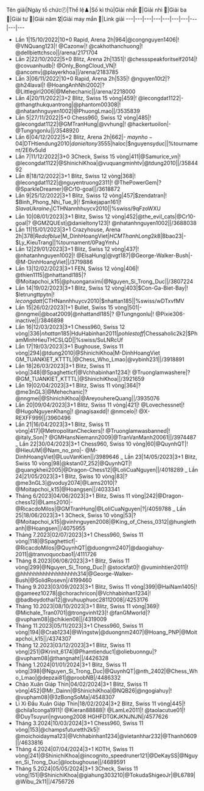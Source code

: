 Tên giải|Ngày tổ chức🕗|Thể lệ♟️|Số kì thủ|Giải nhất 🥇|Giải nhì 🥈|Giải ba 🥉|Giải tư 🏅|Giải năm 🎖️|Giải may mắn 🌟|Link giải
---|---|---|---|---|---|---|---|---|---
* Lần 1|15/10/2022|10+0 Rapid, Arena 2h|964|@congnguyen1406|! @VNQuang123|! @Cazonw|! @cakhothanchuong|! @dellbiettchsco||/arena/2171704
* Lần 2|22/10/2022|5+0 Blitz, Arena 2h|1351|! @chessspeakforitself2014|! @covuanhudb|! @Only_BongCloud_VN|! @ancomv|@playerkhoa||/arena/2183785
* Lần 3|06/11/2022|10+0 Rapid, Arena 2h|535|! @nguyen10t2|? @h24laval|! @HoangAnhNhi2002|? @Littlegirl2006|@Mehechanic||/arena/2218000
* Lần 4|20/11/2022|3+2 Blitz, Swiss 15 vòng|459|! @lecongdat1122|- @thangthukquantrong|@phantom00308|! @nhatanhnguyen1002|@PhuongLmao||/3535839
* Lần 5|27/11/2022|5+0 Chess960, Swiss 12 vòng|485|! @lecongdat1122|@GMTranHung|@vvhung|! @hackertuoilon|- @Tungngonlu||/3548920
* Lần 6|04/12/2022|5+2 Blitz, Arena 2h|662|- $maynho-04|$DTHtiendung2010|$danieltony3555|$haloc|$nguyensyduc||%tournament/2E6v5uld
* Lần 7|11/12/2022|3+0 3Check, Swiss 15 vòng|411|@Samurice_vn|! @lecongdat1122|@ShinichiKhoa|@vuquangminhtv|@tdung2010||/3584492
* Lần 8|18/12/2022|3+1 Blitz, Swiss 12 vòng|368|! @lecongdat1122|@nguyentruong2311|! @ThePowerGem|? @SparkleDreamer|@Cr10-goal||/3618872
* Lần 9|25/12/2022|3+1 Blitz, Swiss 12 vòng|457|$zendatran|! $Binh_Phong_Nhi_Tue_9|! $mikejapan161|! $SlavaUkraine_1|$CTHNannhhuycv2010||%swiss/9qFzoWXU
* Lần 10|08/01/2023|3+1 Blitz, Swiss 12 vòng|452|@the_evil_cats|@Cr10-goal|? @GMZQUEst|@danieltony123|! @nhatanhnguyen1002||/3688038
* Lần 11|15/01/2023|3+1 Crazyhouse, Arena 2h|378|$Redofblue|$M_DinhHoangViet|$HCMThanhLong2k8|$Bbao23|- $Ly_KieuTrang||%tournament/0PagYmhJ
* Lần 12|29/01/2023|3+1 Blitz, Swiss 12 vòng|437|! @nhatanhnguyen1002|! @ElsaHung|@vgt187|@George-Walker-Bush|- @M-DinhHoangViet||/3719886
* Lần 13|12/02/2023|3+1 FEN, Swiss 12 vòng|406|! @thien1115|@nhattandl185|? @Moitapchoi_k15|@phuonganximi|@Nguyen_Si_Trong_Duc||/3807224
* Lần 14|19/02/2023|3+1 Blitz, Swiss 12 vòng|403|$Con-Ga-Biet-Bay|! $letrungttpytn|! $lecongdatt|$CTHNannhhuycv2010|$nhattan185||%swiss/wDTxvfMV
* Lần 15|26/02/2023|1+1 Bullet, Swiss 15 vòng|501|- @nngmei|@boat2009|@nhattandl185|? @Tungngonlu|! @Pixie306-inactive||/3846898
* Lần 16|12/03/2023|3+1 Chess960, Swiss 12 vòng|336|$nhattan185|$HduHabinhan2011|$pohlestoff|$Chessaholic2k2|$PhamMinhHieuTHCSLQD||%swiss/SuLNRcUf
* Lần 17|19/03/2023|3+1 Bughouse, Swiss 11 vòng|294|@tdung2010|@ShinichiKhoa|M-DinhHoangViet GM_TUANKIET_KTTTL|@Chess_Who_Lmao|@vybinh231||/3918891
* Lần 18|26/03/2023|3+1 Blitz, Swiss 11 vòng|348|@Spaghetticf|@Vchhabinhan1234|! @Truonglamwashere|? @GM_TUANKIET_KTTTL|@ShinichiKhoa||/3921659
* Lần 19|02/04/2023|3+1 Blitz, Swiss 11 vòng|364|? @me3nGL3|@Mehechanic|? @nngmei|@ShinichiKhoa|@AreyouhereQuang||/3935076
* Lần 20|09/04/2023|3+1 Blitz, Swiss 11 vòng|421|! @Lovechessnet|! @HugoNguyenKhang|! @nagisaxdd|! @nmcelo|! @X-REXFF999||/3960496
* Lần 21|16/04/2023|3+1 Blitz, Swiss 11 vòng|417|@MetropolitanCheckers|! @Truonglamwasbanned|! @italy_Son|? @GMHansNiemann2009|@TranVanManh20061||/3974487
_ Lần 22|30/04/2023|3+1 Chess960, Swiss 10 vòng|60|@QuynhQT|! @HieuUM|@Nam_no_pro|- @M-DinhHoangViet|@LuuVanKien||/3989646
_ Lần 23|14/05/2023|3+1 Blitz, Swiss 10 vòng|98|@kstan07_252|@QuynhQT|! @quangkheii2005|@Dragon-Chess12|@LoIiCuaNguyen||/4018289
_ Lần 24|21/05/2023|3+1 Blitz, Swiss 10 vòng|83|? @me3nGL3|@voduy2074|@Lams2010|? @Moitapchoi_k15|@Hoangsen||/4033341
* Tháng 6/2023|04/06/2023|3+1 Blitz, Swiss 11 vòng|242|@Dragon-chess12|@Lams2010|- @RicacdoMilos|@GMTranHung|@LoIiCuaNguyen|?|/4059788
_ Lần 25|18/06/2023|3+1 3Check, Swiss 10 vòng|53|? @Moitapchoi_k15|@vinhnguyen2008|@King_of_Chess_0312|@hunglethanh|@Hoangsen||/4075955
* Tháng 7.2023|02/07/2023|3+1 Chess960, Swiss 11 vòng|118|@Spaghetticf|- @RicacdoMilos|@QuynhQT|@duongnm2407|@daogiahuy-2011|@tranvoquocbao1|/4111726
* Tháng 8.2023|06/08/2023|3+1 Blitz, Swiss 11 vòng|299|@Nguyen_Si_Trong_Duc|! @stockfat0|! @vuminhtien2011|! @hhhhhhhhhhhhhhhhhh314|@George-Walker-Bush|@SolidRosevn|/4199460
* Tháng 9.2023|03/09/2023|3+1 Blitz, Swiss 11 vòng|399|@HaiNam1405|! @gameez10278|@chorachricon|@Vchhabinhan1234|! @badboydothai12|@vuhuuphuoc28112008|/4253176
* Tháng 10.2023|08/10/2023|3+1 Blitz, Swiss 11 vòng|369|! @Michale_Tran0701|@trongvinh123|! @fanGMworld|? @vupham08|@chikien08||/4319009
* Tháng 11.2023|05/11/2023|3+1 Chess960, Swiss 11 vòng|194|@Crab1234|@Wingstw|@duongnm2407|@Hoang_PNP|@Moitapchoi_k15||/4374307
* Tháng 12.2023|03/12/2023|3+1 Blitz, Swiss 11 vòng|251|@Krinit_6174|@Phamtienduc1|@oliebuonngu|? @vupham08|@thangnaht||/4426328
* Tháng 1.2024|01/01/2024|3+1 Blitz, Swiss 11 vòng|398|@Nguyen_Si_Trong_Duc|@QuynhQT|@nth_2402|@Chess_Who_Lmao|@depzai81|@proobNB|/4486332
* Chào Xuân Giáp Thìn|04/02/2024|3+1 Blitz, Swiss 11 vòng|452|@Mr_Dainn|@ShinichiKhoa|@NQB26|@ngogiahuy|! @vupham08|@3zBongSoMa|/4548307
* Lì Xì Đầu Xuân Giáp Thìn|18/02/2024|3+2 Blitz, Swiss 11 vòng|445|! @chila1conga1911|! @Kieran88888|! @LamLe2011|! @taolacutue01|! @DuyTsuyuri|ngvuong2008 HGHFDTGKJKNJNJN|/4577626
* Tháng 3.2024|10/03/2024|3+1 Chess960, Swiss 11 vòng|153|@champsfuturetth2k5|! @moichoidayma123|@Vchhabinhan1234|@vietanhhar232|@Thanh0609||/4633816
* Tháng 4.2024|07/04/2024|3+1 KOTH, Swiss 11 vòng|241|@ShinichiKhoa|@incognito_speedruner121|@DeKaySS|@Nguyen_Si_Trong_Duc|@locbughouse||/4689591
* Tháng 5.2024|05/05/2024|3+1 3Check, Swiss 11 vòng|151|@ShinichiKhoa|@giahung303210|@TokudaShigeoJr|@L6789|@Wibu_2k11||/4756726
